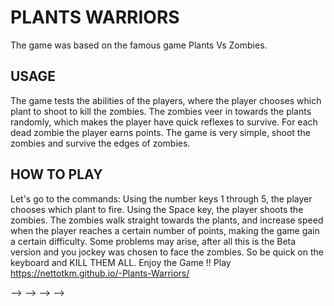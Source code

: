 # PLANTS WARRIORS
The game was based on the famous game Plants Vs Zombies.
## USAGE
The game tests the abilities of the players, where the player chooses which plant to shoot to kill the zombies.
The zombies veer in towards the plants randomly, which makes the player have quick reflexes to survive.
For each dead zombie the player earns points.
The game is very simple, shoot the zombies and survive the edges of zombies.
## HOW TO PLAY
Let's go to the commands:
Using the number keys 1 through 5, the player chooses which plant to fire.
Using the Space key, the player shoots the zombies.
The zombies walk straight towards the plants, and increase speed when the player reaches a certain number of points, making the game gain a certain difficulty.
Some problems may arise, after all this is the Beta version and you jockey was chosen to face the zombies.
So be quick on the keyboard and KILL THEM ALL.
Enjoy the Game !!
Play https://nettotkm.github.io/-Plants-Warriors/

<!-- O jogo foi baseado no famoso game Plants Vs Zombies. -->
<!-- <!-- O jogo testa as habilidades dos jogadores, onde o jogador escolhe qual planta deve atirar para matar os zumbis. --> -->
<!-- <!-- Os zumbis veêm em na direção das plantas randomicamente, o que faz o jogador ter reflexos rápidos para sobreviver. --> -->
<!-- Para cada zombie morto o jogador ganha pontos. -->
<!-- O jogo é bem simples, atire nos zumbis e sobreviva as orlas de zumbis. -->
<!-- Vamos ao comandos: -->
<!-- Usando as teclas numéricas de 1 ao 5, o jogador escolhe qual planta atira. -->
<!-- Usando a tecla Space o jogador atira contra os zumbis. -->
<!-- <!-- Os zumbis andam em linha reta em direcão as plantas, e aumentam de velocidade quando o jogador chega ao um certo número de pontos, fazendo que o jogo ganhe uma certa dificuldade. --> -->
<!-- <!-- Alguns problemas podem surgir, afinal essa é a versão Beta e você joagador foi escolhido para enfrentar os zumbis. --> -->
<!-- Então seja rápido no teclado e KILL THEM ALL. -->
<!-- Enjoy the Game!! -->
